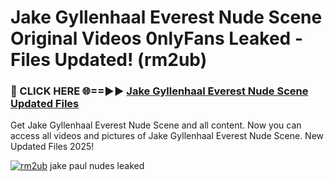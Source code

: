 # Jake Gyllenhaal Everest Nude Scene Original Videos 0nlyFans Leaked - Files Updated! (rm2ub)

<h3>🔴 CLICK HERE 🌐==►► <a href="https://tinyurl.com/5h6xmrr3" rel="nofollow">Jake Gyllenhaal Everest Nude Scene Updated Files</a></h3>

Get Jake Gyllenhaal Everest Nude Scene and all content. Now you can access all videos and pictures of Jake Gyllenhaal Everest Nude Scene. New Updated Files 2025!

[![rm2ub](https://i.imgur.com/KVD873Z.gif)](https://tinyurl.com/5h6xmrr3)
jake paul nudes leaked